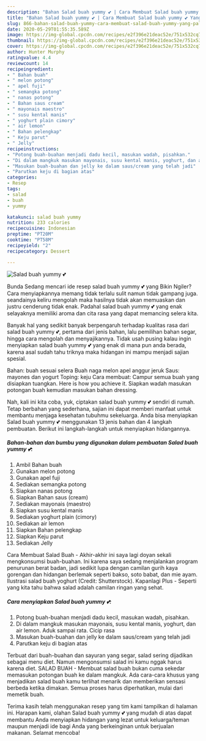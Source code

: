 ```yaml
---
description: "Bahan Salad buah yummy 💕 | Cara Membuat Salad buah yummy 💕 Yang Paling Enak"
title: "Bahan Salad buah yummy 💕 | Cara Membuat Salad buah yummy 💕 Yang Paling Enak"
slug: 866-bahan-salad-buah-yummy-cara-membuat-salad-buah-yummy-yang-paling-enak
date: 2020-05-29T01:55:35.589Z
image: https://img-global.cpcdn.com/recipes/e2f396e21deac52e/751x532cq70/salad-buah-yummy-💕-foto-resep-utama.jpg
thumbnail: https://img-global.cpcdn.com/recipes/e2f396e21deac52e/751x532cq70/salad-buah-yummy-💕-foto-resep-utama.jpg
cover: https://img-global.cpcdn.com/recipes/e2f396e21deac52e/751x532cq70/salad-buah-yummy-💕-foto-resep-utama.jpg
author: Hunter Murphy
ratingvalue: 4.4
reviewcount: 14
recipeingredient:
- " Bahan buah"
- " melon potong"
- " apel fuji"
- " semangka potong"
- " nanas potong"
- " Bahan saus cream"
- " mayonais maestro"
- " susu kental manis"
- " yoghurt plain cimory"
- " air lemon"
- " Bahan pelengkap"
- " Keju parut"
- " Jelly"
recipeinstructions:
- "Potong buah-buahan menjadi dadu kecil, masukan wadah, pisahkan."
- "Di dalam mangkuk masukan mayonais, susu kental manis, yoghurt, dan air lemon. Aduk sampai rata. Cicip rasa"
- "Masukan buah-buahan dan jelly ke dalam saus/cream yang telah jadi"
- "Parutkan keju di bagian atas"
categories:
- Resep
tags:
- salad
- buah
- yummy

katakunci: salad buah yummy 
nutrition: 233 calories
recipecuisine: Indonesian
preptime: "PT20M"
cooktime: "PT58M"
recipeyield: "2"
recipecategory: Dessert

---
```



![Salad buah yummy 💕](https://img-global.cpcdn.com/recipes/e2f396e21deac52e/751x532cq70/salad-buah-yummy-💕-foto-resep-utama.jpg)

Bunda Sedang mencari ide resep salad buah yummy 💕 yang Bikin Ngiler? Cara menyiapkannya memang tidak terlalu sulit namun tidak gampang juga. seandainya keliru mengolah maka hasilnya tidak akan memuaskan dan justru cenderung tidak enak. Padahal salad buah yummy 💕 yang enak selayaknya memiliki aroma dan cita rasa yang dapat memancing selera kita.

Banyak hal yang sedikit banyak berpengaruh terhadap kualitas rasa dari salad buah yummy 💕, pertama dari jenis bahan, lalu pemilihan bahan segar, hingga cara mengolah dan menyajikannya. Tidak usah pusing kalau ingin menyiapkan salad buah yummy 💕 yang enak di mana pun anda berada, karena asal sudah tahu triknya maka hidangan ini mampu menjadi sajian spesial.

Bahan: buah sesuai selera Buah naga melon apel anggur jeruk Saus: mayones dan yogurt Toping: keju Cara membuat: Campur semua buah yang disiapkan tuangkan. Here is how you achieve it. Siapkan wadah masukan potongan buah kemudian masukan bahan dressing.


Nah, kali ini kita coba, yuk, ciptakan salad buah yummy 💕 sendiri di rumah. Tetap berbahan yang sederhana, sajian ini dapat memberi manfaat untuk membantu menjaga kesehatan tubuhmu sekeluarga. Anda bisa menyiapkan Salad buah yummy 💕 menggunakan 13 jenis bahan dan 4 langkah pembuatan. Berikut ini langkah-langkah untuk menyiapkan hidangannya.

<!--inarticleads1-->

##### Bahan-bahan dan bumbu yang digunakan dalam pembuatan Salad buah yummy 💕:

1. Ambil  Bahan buah
1. Gunakan  melon potong
1. Gunakan  apel fuji
1. Sediakan  semangka potong
1. Siapkan  nanas potong
1. Siapkan  Bahan saus (cream)
1. Sediakan  mayonais (maestro)
1. Siapkan  susu kental manis
1. Sediakan  yoghurt plain (cimory)
1. Sediakan  air lemon
1. Siapkan  Bahan pelengkap
1. Siapkan  Keju parut
1. Sediakan  Jelly


Cara Membuat Salad Buah - Akhir-akhir ini saya lagi doyan sekali mengkonsumsi buah-buahan. Ini karena saya sedang menjalankan program penurunan berat badan, jadi sedikit lupa dengan camilan gurih kaya gorengan dan hidangan berlemak seperti bakso, soto babat, dan mie ayam. Ilustrasi salad buah yoghurt (Credit: Shutterstock). Kapanlagi Plus - Seperti yang kita tahu bahwa salad adalah camilan ringan yang sehat. 

<!--inarticleads2-->

##### Cara menyiapkan Salad buah yummy 💕:

1. Potong buah-buahan menjadi dadu kecil, masukan wadah, pisahkan.
1. Di dalam mangkuk masukan mayonais, susu kental manis, yoghurt, dan air lemon. Aduk sampai rata. Cicip rasa
1. Masukan buah-buahan dan jelly ke dalam saus/cream yang telah jadi
1. Parutkan keju di bagian atas


Terbuat dari buah-buahan dan sayuran yang segar, salad sering dijadikan sebagai menu diet. Namun mengonsumsi salad ini kamu nggak harus karena diet. SALAD BUAH - Membuat salad buah bukan cuma sekedar memasukan potongan buah ke dalam mangkuk. Ada cara-cara khusus yang menjadikan salad buah kamu terlihat menarik dan memberikan sensasi berbeda ketika dimakan. Semua proses harus diperhatikan, mulai dari memetik buah. 

Terima kasih telah menggunakan resep yang tim kami tampilkan di halaman ini. Harapan kami, olahan Salad buah yummy 💕 yang mudah di atas dapat membantu Anda menyiapkan hidangan yang lezat untuk keluarga/teman maupun menjadi ide bagi Anda yang berkeinginan untuk berjualan makanan. Selamat mencoba!
